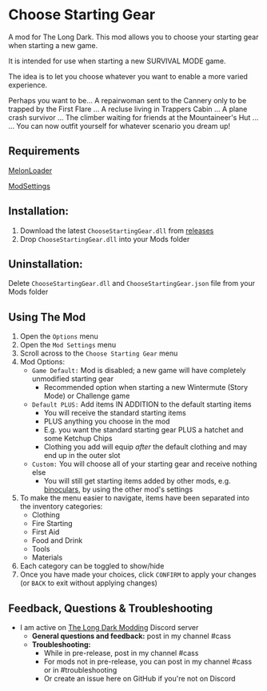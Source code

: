 # Choose Starting Gear
A mod for The Long Dark. 
This mod allows you to choose your starting gear when starting a new game. 

It is intended for use when starting a new SURVIVAL MODE game. 

The idea is to let you choose whatever you want to enable a more varied experience. 

Perhaps you want to be...
A repairwoman sent to the Cannery only to be trapped by the First Flare ... 
A recluse living in Trappers Cabin ... 
A plane crash survivor ... 
The climber waiting for friends at the Mountaineer's Hut ...  
... You can now outfit yourself for whatever scenario you dream up!

## Requirements
[MelonLoader](https://github.com/HerpDerpinstine/MelonLoader/releases/latest/download/MelonLoader.Installer.exe) 
 
[ModSettings](https://github.com/zeobviouslyfakeacc/ModSettings/releases)

## Installation:
1. Download the latest ```ChooseStartingGear.dll``` from [releases](https://github.com/GruffCassquatch/ChooseStartingGear/releases)
2. Drop ```ChooseStartingGear.dll``` into your Mods folder

## Uninstallation:
Delete ```ChooseStartingGear.dll``` and ```ChooseStartingGear.json``` file from your Mods folder

## Using The Mod
1. Open the ```Options``` menu
2. Open the ```Mod Settings``` menu
3. Scroll across to the ```Choose Starting Gear``` menu
4. Mod Options:
	* ```Game Default:``` Mod is disabled; a new game will have completely unmodified starting gear
		* Recommended option when starting a new Wintermute (Story Mode) or Challenge game
	* ```Default PLUS:``` Add items IN ADDITION to the default starting items
		* You will receive the standard starting items
		* PLUS anything you choose in the mod
		* E.g. you want the standard starting gear PLUS a hatchet and some Ketchup Chips
		* Clothing you add will equip *after* the default clothing and may end up in the outer slot
	* ```Custom:``` You will choose all of your starting gear and receive nothing else
		* You will still get starting items added by other mods, e.g. [binoculars](https://github.com/ds5678/Binoculars), by using the other mod's settings 
5. To make the menu easier to navigate, items have been separated into the inventory categories:
	* Clothing
	* Fire Starting
	* First Aid
	* Food and Drink
	* Tools
	* Materials
6. Each category can be toggled to show/hide
7. Once you have made your choices, click ```CONFIRM``` to apply your changes (or ```BACK``` to exit without applying changes)

## Feedback, Questions & Troubleshooting
* I am active on [The Long Dark Modding](https://discord.gg/QvFE7VV4WZ) Discord server
	* **General questions and feedback:** post in my channel #cass
	* **Troubleshooting:** 
		* While in pre-release, post in my channel #cass 
		* For mods not in pre-release, you can post in my channel #cass or in #troubleshooting 
		* Or create an issue here on GitHub if you're not on Discord
